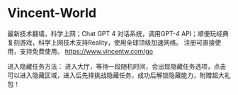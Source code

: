 # Vincent-World
最新技术翻墙，科学上网；Chat GPT 4 对话系统，调用GPT-4 API；顺便玩经典复刻游戏，科学上网技术支持Reality，使用全球顶级加速网络。
注册可直接使用，支持免费使用。
https://www.vincentw.com/go

进入隐藏任务方法：
进入大厅，等待一段随机时间，会出现隐藏任务选项，点击可以进入隐藏区域，进入后先择挑战隐藏任务，成功后解锁隐藏能力，附赠超大礼包！
